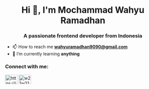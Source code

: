 <h1 align="center">Hi 👋, I'm Mochammad Wahyu Ramadhan</h1>
<h3 align="center">A passionate frontend developer from Indonesia</h3>

- 📫 How to reach me **wahyuramadhan9090@gmail.com**
- 🌱 I’m currently learning **anything**

<h3 align="left">Connect with me:</h3>
<p align="left">
<a href="https://linkedin.com/in/https://id.linkedin.com/in/mochammad-wahyu-ramadhan-2735a5201" target="blank"><img align="center" src="https://raw.githubusercontent.com/rahuldkjain/github-profile-readme-generator/master/src/images/icons/Social/linked-in-alt.svg" alt="https://id.linkedin.com/in/mochammad-wahyu-ramadhan-2735a5201" height="30" width="40" /></a>
<a href="https://instagram.com/w21w21w21w" target="blank"><img align="center" src="https://raw.githubusercontent.com/rahuldkjain/github-profile-readme-generator/master/src/images/icons/Social/instagram.svg" alt="w21w21w21w" height="30" width="40" /></a>
</p>

